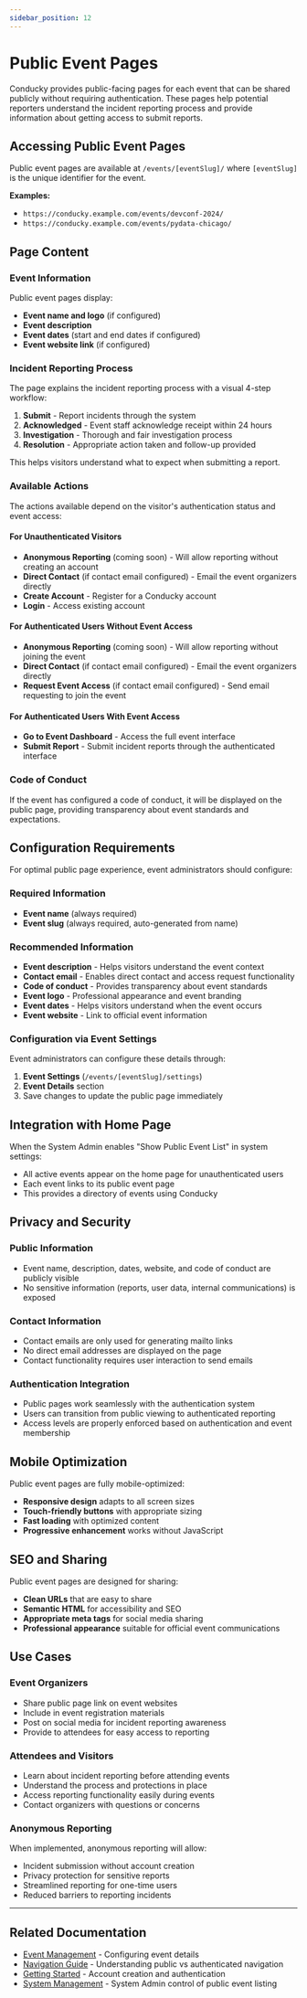 ```yaml
---
sidebar_position: 12
---
```


# Public Event Pages

Conducky provides public-facing pages for each event that can be shared publicly without requiring authentication. These pages help potential reporters understand the incident reporting process and provide information about getting access to submit reports.

## Accessing Public Event Pages

Public event pages are available at `/events/[eventSlug]/` where `[eventSlug]` is the unique identifier for the event.

**Examples:**

- `https://conducky.example.com/events/devconf-2024/`
- `https://conducky.example.com/events/pydata-chicago/`

## Page Content

### Event Information

Public event pages display:

- **Event name and logo** (if configured)
- **Event description**
- **Event dates** (start and end dates if configured)
- **Event website link** (if configured)

### Incident Reporting Process

The page explains the incident reporting process with a visual 4-step workflow:

1. **Submit** - Report incidents through the system
2. **Acknowledged** - Event staff acknowledge receipt within 24 hours
3. **Investigation** - Thorough and fair investigation process
4. **Resolution** - Appropriate action taken and follow-up provided

This helps visitors understand what to expect when submitting a report.

### Available Actions

The actions available depend on the visitor's authentication status and event access:

#### For Unauthenticated Visitors

- **Anonymous Reporting** (coming soon) - Will allow reporting without creating an account
- **Direct Contact** (if contact email configured) - Email the event organizers directly
- **Create Account** - Register for a Conducky account
- **Login** - Access existing account

#### For Authenticated Users Without Event Access

- **Anonymous Reporting** (coming soon) - Will allow reporting without joining the event
- **Direct Contact** (if contact email configured) - Email the event organizers directly
- **Request Event Access** (if contact email configured) - Send email requesting to join the event

#### For Authenticated Users With Event Access

- **Go to Event Dashboard** - Access the full event interface
- **Submit Report** - Submit incident reports through the authenticated interface

### Code of Conduct

If the event has configured a code of conduct, it will be displayed on the public page, providing transparency about event standards and expectations.

## Configuration Requirements

For optimal public page experience, event administrators should configure:

### Required Information

- **Event name** (always required)
- **Event slug** (always required, auto-generated from name)

### Recommended Information

- **Event description** - Helps visitors understand the event context
- **Contact email** - Enables direct contact and access request functionality
- **Code of conduct** - Provides transparency about event standards
- **Event logo** - Professional appearance and event branding
- **Event dates** - Helps visitors understand when the event occurs
- **Event website** - Link to official event information

### Configuration via Event Settings

Event administrators can configure these details through:

1. **Event Settings** (`/events/[eventSlug]/settings`)
2. **Event Details** section
3. Save changes to update the public page immediately

## Integration with Home Page

When the System Admin enables "Show Public Event List" in system settings:

- All active events appear on the home page for unauthenticated users
- Each event links to its public event page
- This provides a directory of events using Conducky

## Privacy and Security

### Public Information

- Event name, description, dates, website, and code of conduct are publicly visible
- No sensitive information (reports, user data, internal communications) is exposed

### Contact Information

- Contact emails are only used for generating mailto links
- No direct email addresses are displayed on the page
- Contact functionality requires user interaction to send emails

### Authentication Integration

- Public pages work seamlessly with the authentication system
- Users can transition from public viewing to authenticated reporting
- Access levels are properly enforced based on authentication and event membership

## Mobile Optimization

Public event pages are fully mobile-optimized:

- **Responsive design** adapts to all screen sizes
- **Touch-friendly buttons** with appropriate sizing
- **Fast loading** with optimized content
- **Progressive enhancement** works without JavaScript

## SEO and Sharing

Public event pages are designed for sharing:

- **Clean URLs** that are easy to share
- **Semantic HTML** for accessibility and SEO
- **Appropriate meta tags** for social media sharing
- **Professional appearance** suitable for official event communications

## Use Cases

### Event Organizers

- Share public page link on event websites
- Include in event registration materials
- Post on social media for incident reporting awareness
- Provide to attendees for easy access to reporting

### Attendees and Visitors

- Learn about incident reporting before attending events
- Understand the process and protections in place
- Access reporting functionality easily during events
- Contact organizers with questions or concerns

### Anonymous Reporting

When implemented, anonymous reporting will allow:

- Incident submission without account creation
- Privacy protection for sensitive reports
- Streamlined reporting for one-time users
- Reduced barriers to reporting incidents

---

## Related Documentation

- [Event Management](./event-management/overview) - Configuring event details
- [Navigation Guide](./navigation/overview) - Understanding public vs authenticated navigation
- [Getting Started](./getting-started/overview) - Account creation and authentication
- [System Management](../admin-guide/system-management/overview) - System Admin control of public event listing
